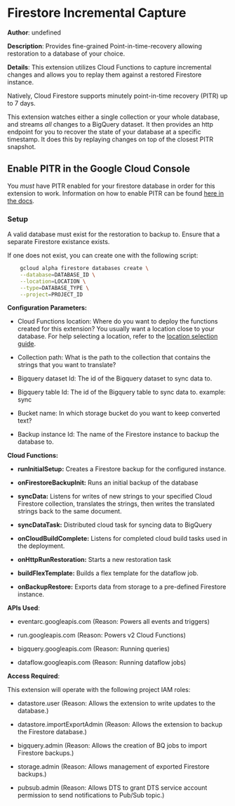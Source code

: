 # Firestore Incremental Capture

**Author**: undefined 

**Description**: Provides fine-grained Point-in-time-recovery allowing restoration to a database of your choice.



**Details**: This extension utilizes Cloud Functions to capture incremental changes and allows you to replay them against a restored Firestore instance.

Natively, Cloud Firestore supports minutely point-in-time recovery (PITR) up to 7 days.

This extension watches either a single collection or your whole database, and streams _all_ changes to a BigQuery dataset. It then provides an http endpoint for you to recover the state of your database at a specific timestamp. It does this by replaying changes on top of the closest PITR snapshot.

## Enable PITR in the Google Cloud Console

You _must_ have PITR enabled for your firestore database in order for this extension to work. Information on how to enable PITR can be found [here in the docs](https://firebase.google.com/docs/firestore/use-pitr).

### Setup

A valid database must exist for the restoration to backup to. Ensure that a separate Firestore existance exists.

If one does not exist, you can create one with the following script:

```bash
    gcloud alpha firestore databases create \
    --database=DATABASE_ID \
    --location=LOCATION \
    --type=DATABASE_TYPE \
    --project=PROJECT_ID

```




**Configuration Parameters:**

* Cloud Functions location: Where do you want to deploy the functions created for this extension? You usually want a location close to your database. For help selecting a location, refer to the [location selection guide](https://firebase.google.com/docs/functions/locations).

* Collection path: What is the path to the collection that contains the strings that you want to translate?


* Bigquery dataset Id: The id of the Bigquery dataset to sync data to.


* Bigquery table Id: The id of the Bigquery table to sync data to. example: sync


* Bucket name: In which storage bucket do you want to keep converted text?


* Backup instance Id: The name of the Firestore instance to backup the database to.




**Cloud Functions:**

* **runInitialSetup:** Creates a Firestore backup for the configured instance.

* **onFirestoreBackupInit:** Runs an initial backup of the database

* **syncData:** Listens for writes of new strings to your specified Cloud Firestore collection, translates the strings, then writes the translated strings back to the same document.

* **syncDataTask:** Distributed cloud task for syncing data to BigQuery

* **onCloudBuildComplete:** Listens for completed cloud build tasks used in the deployment.

* **onHttpRunRestoration:** Starts a new restoration task

* **buildFlexTemplate:** Builds a flex template for the dataflow job.

* **onBackupRestore:** Exports data from storage to a pre-defined Firestore instance.



**APIs Used**:

* eventarc.googleapis.com (Reason: Powers all events and triggers)

* run.googleapis.com (Reason: Powers v2 Cloud Functions)

* bigquery.googleapis.com (Reason: Running queries)

* dataflow.googleapis.com (Reason: Running dataflow jobs)



**Access Required**:



This extension will operate with the following project IAM roles:

* datastore.user (Reason: Allows the extension to write updates to the database.)

* datastore.importExportAdmin (Reason: Allows the extension to backup the Firestore database.)

* bigquery.admin (Reason: Allows the creation of BQ jobs to import Firestore backups.)

* storage.admin (Reason: Allows management of exported Firestore backups.)

* pubsub.admin (Reason: Allows DTS to grant DTS service account permission to send notifications to Pub/Sub topic.)
